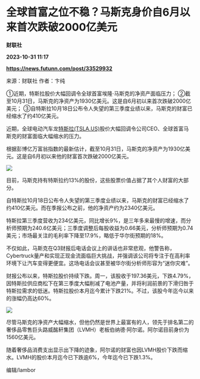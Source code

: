 # 全球首富之位不稳？马斯克身价自6月以来首次跌破2000亿美元
**财联社**

**2023-10-31 11:17**

**https://news.futunn.com/post/33529932**

来源：财联社 作者：卞纯

①近期，特斯拉股价大幅回调令全球首富埃隆·马斯克的净资产面临压力； ②截至10月31日，马斯克的净资产为1930亿美元。这是自6月初以来首次跌破2000亿美元； ③自特斯拉10月18日公布令人失望的第三季度业绩以来，马斯克的财富已经缩水了约410亿美元。

近期，全球电动汽车龙[特斯拉(TSLA.US)](https://www.futunn.com/quote/stock?m=us&code=TSLA)股价大幅回调令公司CEO、全球首富马斯克的财富面临大幅缩水的压力。

根据彭博亿万富翁指数的最新估计，截至10月31日，马斯克的净资产为1930亿美元。这是自6月初以来他的财富首次跌破2000亿美元。

![](https://postimg.futunn.com/16987420402549432464785.png)

目前，马斯克持有特斯拉约13%的股份，这些股票价值占据了其个人财富的大部分。

自特斯拉10月18日公布令人失望的第三季度业绩以来，马斯克的财富已经缩水了约410亿美元。而在季报公布之前，他的净资产约为2340亿美元。

特斯拉第三季度营收为234亿美元，同比增长9%，是三年多来最慢的增速，而分析师预期为240.6亿美元；三季度调整后每股收益为0.66美元，分析师预期为0.74美元；市场最关注的毛利率下降至17.9%，略低于华尔街预期的18%。

不仅如此，马斯克在Q3财报后电话会议上的讲话也非常悲观，他警告称，Cybertruck量产和实现正现金流面临巨大挑战，并强调该公司将专注于在高利率环境下让汽车变得更便宜。这场电话会议甚至被华尔街分析师形容为“迷你灾难”。

财报公布以来，特斯拉股价持续下跌。周一，该股收于197.36美元，下跌4.79%，因特斯拉供应商松下在第三季度大幅削减了电池产量，并将利润前景的下滑归咎于特斯拉需求的低迷。特斯拉股价本月迄今累计下跌21%。不过，该股今年迄今以来的涨幅仍高达60%。

![](https://postimg.futunn.com/16987508288145894201439.png)

尽管马斯克的净资产大幅缩水，但他仍然是世界上最富有的人，领先于排名第二的奢侈品零售巨头路威酩轩集团（LVMH）老板伯纳德·阿尔诺。阿尔诺目前身价为1560亿美元。

随着奢侈品消费支出显示出下降的迹象，阿尔诺的财富也因LVMH股价下跌而缩水。LVMH的股价本月迄今已下跌逾6%，今年迄今已下跌1.3%。

编辑/lambor